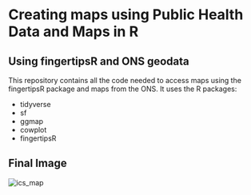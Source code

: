# Creating maps using Public Health Data and Maps in R
## Using fingertipsR and ONS geodata

This repository contains all the code needed to access maps using the fingertipsR package and maps from the ONS. It uses the R packages:
  - tidyverse
  - sf
  - ggmap
  - cowplot
  - fingertipsR

## Final Image
![ics_map](output/labmap_box.png)
